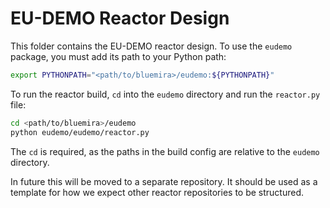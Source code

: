 # EU-DEMO Reactor Design

This folder contains the EU-DEMO reactor design.
To use the `eudemo` package, you must add its path to your Python path:

```bash
export PYTHONPATH="<path/to/bluemira>/eudemo:${PYTHONPATH}"
```

To run the reactor build,
`cd` into the `eudemo` directory and run the `reactor.py` file:

```bash
cd <path/to/bluemira>/eudemo
python eudemo/eudemo/reactor.py
```

The `cd` is required, as the paths in the build config are
relative to the `eudemo` directory.

In future this will be moved to a separate repository.
It should be used as a template for how we expect
other reactor repositories to be structured.
